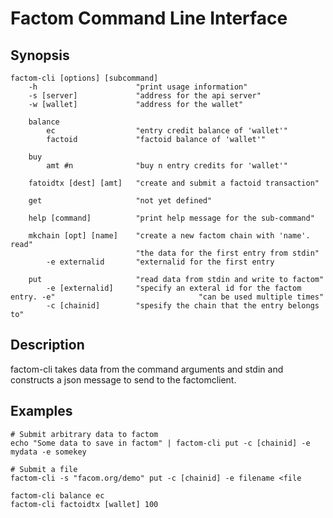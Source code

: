 Factom Command Line Interface
===

Synopsis
---
	factom-cli [options] [subcommand]
		-h						"print usage information"
		-s [server]				"address for the api server"
		-w [wallet]				"address for the wallet"
		
		balance
			ec					"entry credit balance of 'wallet'"
			factoid				"factoid balance of 'wallet'"

		buy
			amt #n				"buy n entry credits for 'wallet'"

		fatoidtx [dest] [amt]	"create and submit a factoid transaction"

		get						"not yet defined"

		help [command]			"print help message for the sub-command"

		mkchain [opt] [name]	"create a new factom chain with 'name'. read"
								"the data for the first entry from stdin"
			-e externalid		"externalid for the first entry

		put						"read data from stdin and write to factom"
			-e [externalid]		"specify an exteral id for the factom entry. -e" 								"can be used multiple times"
			-c [chainid]		"spesify the chain that the entry belongs to"
			
		
			
			
Description
---
factom-cli takes data from the command arguments and stdin and constructs a json message to send to the factomclient.

Examples
---
	# Submit arbitrary data to factom
	echo "Some data to save in factom" | factom-cli put -c [chainid] -e mydata -e somekey
	
	# Submit a file
	factom-cli -s "facom.org/demo" put -c [chainid] -e filename <file
	
	factom-cli balance ec
	factom-cli factoidtx [wallet] 100